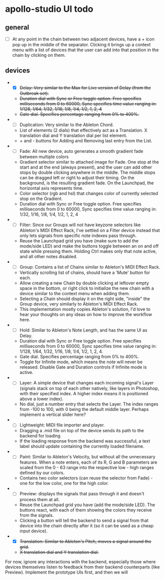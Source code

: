 # apollo-studio UI todo
## general

- [ ] At any point in the chain between two adjacent devices, have a + icon pop up in the middle of the separator. Clicking it brings up a context menu with a list of devices that the user can add into that position in the chain by clicking on them.

## devices

* - [x] ~~Delay: Very similar to the Max for Live version of Delay (from the Outbreak set).~~
  * ~~Duration dial with Sync or Free toggle option. Free specifies milliseconds from 0 to 60000, Sync specifies time value ranging in: 1/128, 1/64, 1/32, 1/16, 1/8, 1/4, 1/2, 1, 2, 4~~
  * ~~Gate dial. Specifies percentage ranging from 0% to 400%.~~

* - [ ] Duplication: Very similar to the Ableton Chord.
  * List of elements (2 dials) that effectively act as a Translation. X translation dial and Y translation dial per list element.
  * \+ and - buttons for Adding and Removing last entry from the List.

* - [ ] Fade: All new device, auto generates a smooth gradient fade between multiple colors
  * Gradient selector similar to attached image for Fade. One stop at the start and at the end (always present), and the user can add other stops by double clicking anywhere in the middle. The middle stops can be dragged left or right to adjust their timing. On the background, is the resulting gradient fade. On the Launchpad, the horizontal axis represents time.
  * Color selector (rgb and hsl) that changes color of currently selected stop on the Gradient.
  * Duration dial with Sync or Free toggle option. Free specifies milliseconds from 0 to 60000, Sync specifies time value ranging in: 1/32, 1/16, 1/8, 1/4, 1/2, 1, 2, 4

* - [ ] Filter: Since our Groups will not have keyzone selectors like Ableton's MIDI Effect Rack, I've settled on a Filter device instead that only lets signals from specific note indexes pass through.
  * Reuse the Launchpad grid you have (make sure to add the mode/side LED) and make the buttons toggle between an on and off state while pressing them. Holding Ctrl makes only that note active, and all other notes disabled.

* - [ ] Group: Contains a list of Chains similar to Ableton's MIDI Effect Rack.
  * Vertically scrolling list of chains, should have a 'Mute' button for each.
  * Allow creating a new Chain by double clicking at leftover empty space in the bottom, or right click to initialize the new chain with a device similar to the context menu when adding them.
  * Selecting a Chain should display it on the right side, "inside" the Group device, very similarly to Ableton's MIDI Effect Rack.
  * This implementation mostly copies Ableton's solution, I'd love to hear your thoughts on any ideas on how to improve the workflow here.

* - [ ] Hold: Similar to Ableton's Note Length, and has the same UI as Delay.
  * Duration dial with Sync or Free toggle option. Free specifies milliseconds from 0 to 60000, Sync specifies time value ranging in: 1/128, 1/64, 1/32, 1/16, 1/8, 1/4, 1/2, 1, 2, 4.
  * Gate dial. Specifies percentage ranging from 0% to 400%.
  * Toggle for Infinite mode, which means the note will never be released. Disable Gate and Duration controls if Infinite mode is active.

* - [ ] Layer: A simple device that changes each incoming signal's Layer (signals stack on top of each other natively, like layers in Photoshop, with their specified index. A higher index means it is positioned above a lower index).
  * No dial, just a number entry that selects the Layer. The index ranges from -100 to 100, with 0 being the default middle layer. Perhaps implement a vertical slider here?

* - [ ] Lightweight: MIDI file importer and player.
  * Dragging a .mid file on top of the device sends its path to the backend for loading
  * If the loading response from the backend was successful, a text label should update containing the currently loaded filename.

* - [ ] Paint: Similar to Ableton's Velocity, but without all the unnecessary features. When a note enters, each of its R, G and B parameters are scaled from the 0 - 63 range into the respective low - high ranges defined by our colors.
  * Contains two color selectors (can reuse the selector from Fade) - one for the low color, one for the high color.

* - [ ] Preview: displays the signals that pass through it and doesn't process them at all.
  * Reuse the Launchpad grid you have (add the mode/side LED). The buttons react, with each of them showing the colors they receive from the signals.
  * Clicking a button will tell the backend to send a signal from that device into the chain directly after it (so it can be used as a cheap input device).

* - [x] ~~Translation: Similar to Ableton's Pitch, moves a signal around the grid.~~
  * ~~X translation dial and Y translation dial.~~

For now, ignore any interactions with the backend, especially those where devices themselves listen to feedback from their backend counterparts (like Preview). Implement the prototype UIs first, and then we will
